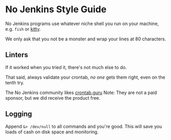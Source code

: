 # No Jenkins Style Guide

No Jenkins programs use whatever niche shell you run on your machine,
e.g. `fish` or [kitty](https://sw.kovidgoyal.net/kitty/).

We only ask that you not be a monster and wrap your lines at 80 characters.

## Linters

If it worked when you tried it, there's not much else to do.

That said, always validate your crontab, _no one_ gets them right,
even on the tenth try.

The No Jenkins community likes [crontab.guru](https://crontab.guru)
Note: They are not a paid sponsor, but we did receive the product free.

## Logging

Append `&> /dev/null` to all commands and you're good. This will save you
loads of cash on disk space and monitoring.
